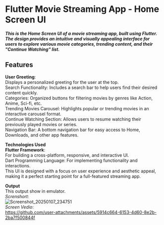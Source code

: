 Flutter Movie Streaming App - Home Screen UI  
===
***This is the Home Screen UI of a movie streaming app, built using Flutter. The design provides an intuitive and visually appealing interface for users to explore various movie categories, trending content, and their "Continue Watching" list.***

Features
---
**User Greeting**:  
Displays a personalized greeting for the user at the top.   
Search Functionality: Includes a search bar to help users find their desired content quickly.  
Categories: Organized buttons for filtering movies by genres like Action, Anime, Sci-fi, etc.  
Trending Movies Carousel: Highlights popular or trending movies in an interactive carousel format.  
Continue Watching Section: Allows users to resume watching their previously played movies or series.  
Navigation Bar: A bottom navigation bar for easy access to Home, Downloads, and other app features.  
  
**Technologies Used**  
**Flutter Framework**:   
For building a cross-platform, responsive, and interactive UI.  
Dart Programming Language: For implementing functionality and interactions.  
This UI is designed with a focus on user experience and aesthetic appeal, making it a perfect starting point for a full-featured streaming app.  

**Output**  
This output show in emulator.  
*Screnshort*:  
![Screenshot_20250107_234751](https://github.com/user-attachments/assets/727a5629-48d8-4786-9197-f8584ae04b74)  
*Screen Vedio*:  
https://github.com/user-attachments/assets/5914c664-6153-4d60-8e2b-2ba7f500844f  




